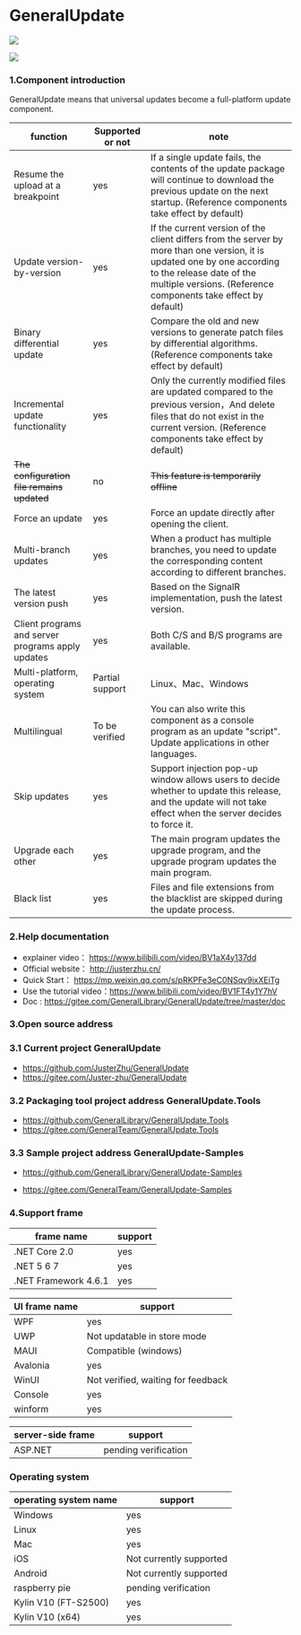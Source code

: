 # GeneralUpdate #
![](https://img.shields.io/github/license/JusterZhu/GeneralUpdate?color=blue)


![](imgs/GeneralUpdate_h.png)

### 1.Component introduction ###

GeneralUpdate means that universal updates become a full-platform update component.

| function                                          | Supported or not | note                                                         |
| ------------------------------------------------- | ---------------- | ------------------------------------------------------------ |
| Resume the upload at a breakpoint                 | yes              | If a single update fails, the contents of the update package will continue to download the previous update on the next startup. (Reference components take effect by default) |
| Update version-by-version                         | yes              | If the current version of the client differs from the server by more than one version, it is updated one by one according to the release date of the multiple versions. (Reference components take effect by default) |
| Binary differential update                        | yes              | Compare the old and new versions to generate patch files by differential algorithms. (Reference components take effect by default) |
| Incremental update functionality                  | yes              | Only the currently modified files are updated compared to the previous version，And delete files that do not exist in the current version. (Reference components take effect by default) |
| ~~The configuration file remains updated~~        | no               | ~~This feature is temporarily offline~~                      |
| Force an update                                   | yes              | Force an update directly after opening the client.           |
| Multi-branch updates                              | yes              | When a product has multiple branches, you need to update the corresponding content according to different branches. |
| The latest version push                           | yes              | Based on the SignalR implementation, push the latest version. |
| Client programs and server programs apply updates | yes              | Both C/S and B/S programs are available.                     |
| Multi-platform, operating system                  | Partial support  | Linux、Mac、Windows                                          |
| Multilingual                                      | To be verified   | You can also write this component as a console program as an update "script". Update applications in other languages. |
| Skip updates                                      | yes              | Support injection pop-up window allows users to decide whether to update this release, and the update will not take effect when the server decides to force it. |
| Upgrade each other                                | yes              | The main program updates the upgrade program, and the upgrade program updates the main program. |
| Black list                                        | yes              | Files and file extensions from the blacklist are skipped during the update process. |

### 2.Help documentation ###

- explainer video： https://www.bilibili.com/video/BV1aX4y137dd
- Official website： http://justerzhu.cn/
- Quick Start： https://mp.weixin.qq.com/s/pRKPFe3eC0NSqv9ixXEiTg
- Use the tutorial video：https://www.bilibili.com/video/BV1FT4y1Y7hV
- Doc : https://gitee.com/GeneralLibrary/GeneralUpdate/tree/master/doc

### 3.Open source address ###

### 3.1 Current project GeneralUpdate

- https://github.com/JusterZhu/GeneralUpdate
- https://gitee.com/Juster-zhu/GeneralUpdate

### 3.2 Packaging tool project address GeneralUpdate.Tools

- https://github.com/GeneralLibrary/GeneralUpdate.Tools
- https://gitee.com/GeneralTeam/GeneralUpdate.Tools

### 3.3 Sample project address GeneralUpdate-Samples

- https://github.com/GeneralLibrary/GeneralUpdate-Samples

- https://gitee.com/GeneralTeam/GeneralUpdate-Samples

### 4.Support frame

| frame name           | support |
| -------------------- | ------- |
| .NET Core 2.0        | yes     |
| .NET 5 6 7           | yes     |
| .NET Framework 4.6.1 | yes     |

| UI frame name | support                            |
| ------------- | ---------------------------------- |
| WPF           | yes                                |
| UWP           | Not updatable in store mode        |
| MAUI          | Compatible (windows)               |
| Avalonia      | yes                                |
| WinUI         | Not verified, waiting for feedback |
| Console       | yes                                |
| winform       | yes                                |

| server-side frame | support              |
| ----------------- | -------------------- |
| ASP.NET           | pending verification |

### Operating system

| operating system name | support                 |
| --------------------- | ----------------------- |
| Windows               | yes                     |
| Linux                 | yes                     |
| Mac                   | yes                     |
| iOS                   | Not currently supported |
| Android               | Not currently supported |
| raspberry pie         | pending verification    |
| Kylin V10 (FT-S2500)  | yes                     |
| Kylin V10 (x64)       | yes                     |
